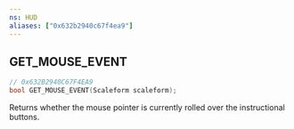 ```yaml
---
ns: HUD
aliases: ["0x632b2940c67f4ea9"]
---
```

## GET_MOUSE_EVENT

```c
// 0x632B2940C67F4EA9
bool GET_MOUSE_EVENT(Scaleform scaleform);
```

Returns whether the mouse pointer is currently rolled over the instructional buttons.

